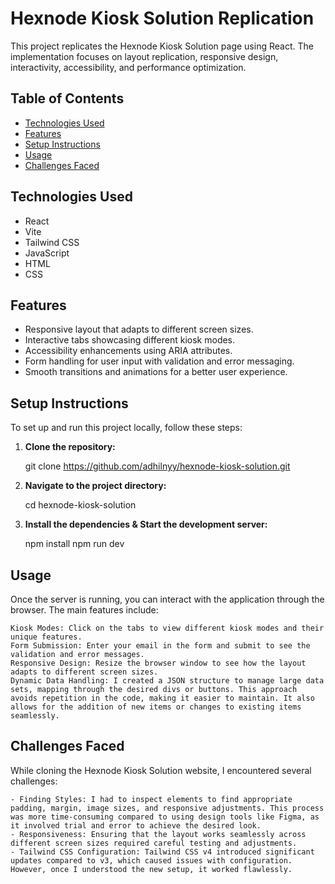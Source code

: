 # Hexnode Kiosk Solution Replication

This project replicates the Hexnode Kiosk Solution page using React. The implementation focuses on layout replication, responsive design, interactivity, accessibility, and performance optimization.

## Table of Contents

- [Technologies Used](#technologies-used)
- [Features](#features)
- [Setup Instructions](#setup-instructions)
- [Usage](#usage)
- [Challenges Faced](#Challenges-Faced)


## Technologies Used

- React
- Vite
- Tailwind CSS
- JavaScript
- HTML
- CSS

## Features

- Responsive layout that adapts to different screen sizes.
- Interactive tabs showcasing different kiosk modes.
- Accessibility enhancements using ARIA attributes.
- Form handling for user input with validation and error messaging.
- Smooth transitions and animations for a better user experience.

## Setup Instructions

To set up and run this project locally, follow these steps:

1. **Clone the repository:**

   git clone https://github.com/adhilnyy/hexnode-kiosk-solution.git

2. **Navigate to the project directory:**

    cd hexnode-kiosk-solution

3. **Install the dependencies & Start the development server:**

    npm install
    npm run dev


## Usage

Once the server is running, you can interact with the application through the browser. The main features include:

    Kiosk Modes: Click on the tabs to view different kiosk modes and their unique features.
    Form Submission: Enter your email in the form and submit to see the validation and error messages.
    Responsive Design: Resize the browser window to see how the layout adapts to different screen sizes.
    Dynamic Data Handling: I created a JSON structure to manage large data sets, mapping through the desired divs or buttons. This approach avoids repetition in the code, making it easier to maintain. It also allows for the addition of new items or changes to existing items seamlessly.


## Challenges Faced
While cloning the Hexnode Kiosk Solution website, I encountered several challenges:

    - Finding Styles: I had to inspect elements to find appropriate padding, margin, image sizes, and responsive adjustments. This process was more time-consuming compared to using design tools like Figma, as it involved trial and error to achieve the desired look.
    - Responsiveness: Ensuring that the layout works seamlessly across different screen sizes required careful testing and adjustments.
    - Tailwind CSS Configuration: Tailwind CSS v4 introduced significant updates compared to v3, which caused issues with configuration. However, once I understood the new setup, it worked flawlessly.
